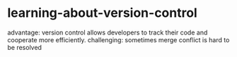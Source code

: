 # learning-about-version-control
advantage: version control allows developers to track their code and cooperate more efficiently.
challenging: sometimes merge conflict is hard to be resolved